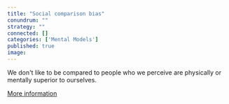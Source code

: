```yaml
---
title: "Social comparison bias"
conundrum: ""
strategy: ""
connected: []
categories: ['Mental Models']
published: true
image: 
---
```


We don't like to be compared to people who we perceive are physically or mentally superior to ourselves.

[More information](https://en.wikipedia.org/wiki/Social_comparison_bias)


